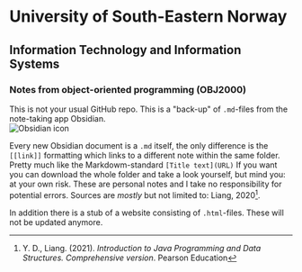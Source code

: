 # University of South-Eastern Norway
## Information Technology and Information Systems
### Notes from object-oriented programming (OBJ2000)

This is not your usual GitHub repo. This is a "back-up" of `.md`-files from the note-taking app Obsidian.   
![Obsidian icon]()

Every new Obsidian document is a `.md` itself, the only difference is the `[[link]]` formatting which links to a different note within the same folder. Pretty much like the Markdowm-standard `[Title text](URL)` If you want you can download the whole folder and take a look yourself, but mind you: at your own risk. These are personal notes and I take no responsibility for potential errors. Sources are _mostly_ but not limited to: Liang, 2020[^1].

In addition there is a stub of a website consisting of `.html`-files. These will not be updated anymore.

[^1]: Y. D., Liang. (2021). _Introduction to Java Programming and Data Structures. Comprehensive version_.  Pearson Education